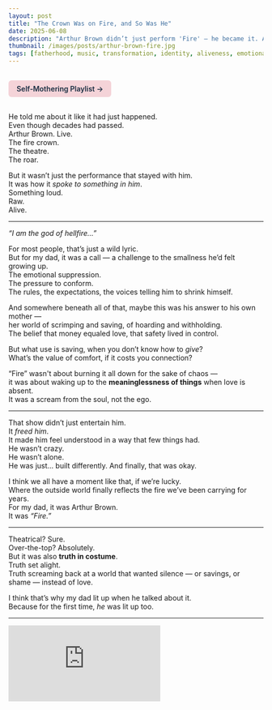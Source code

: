 ```yaml
---
layout: post
title: "The Crown Was on Fire, and So Was He"
date: 2025-06-08
description: "Arthur Brown didn’t just perform 'Fire' — he became it. And for my dad, it was the moment something wild and true lit up inside him."
thumbnail: /images/posts/arthur-brown-fire.jpg
tags: [fatherhood, music, transformation, identity, aliveness, emotional-truth]
---
```


<a href="https://music.youtube.com/playlist?list=PLuO5E1rh5RqIzePJeOjdXo62gwnYJ748_&si=NvtF0mzI9Sx2IoPu&shuffle=1" 
   target="_blank" 
   class="back-button"
   style="display:inline-block; margin: 1rem auto; background-color: #F4D3D8; color: #1A2D41; padding: 0.5rem 1rem; border-radius: 6px; font-weight: 600; text-decoration: none;">
  Self‑Mothering Playlist →
</a>

He told me about it like it had just happened.  
Even though decades had passed.  
Arthur Brown. Live.  
The fire crown.  
The theatre.  
The roar.

But it wasn’t just the performance that stayed with him.  
It was how it *spoke to something in him*.  
Something loud.  
Raw.  
Alive.

---

*“I am the god of hellfire…”*  

For most people, that’s just a wild lyric.  
But for my dad, it was a call — a challenge to the smallness he’d felt growing up.  
The emotional suppression.  
The pressure to conform.  
The rules, the expectations, the voices telling him to shrink himself.

And somewhere beneath all of that, maybe this was his answer to his own mother —  
her world of scrimping and saving, of hoarding and withholding.  
The belief that money equaled love, that safety lived in control.

But what use is saving, when you don’t know how to *give*?  
What’s the value of comfort, if it costs you connection?

“Fire” wasn't about burning it all down for the sake of chaos —  
it was about waking up to the **meaninglessness of things** when love is absent.  
It was a scream from the soul, not the ego.

---

That show didn’t just entertain him.  
It *freed him*.  
It made him feel understood in a way that few things had.  
He wasn’t crazy.  
He wasn’t alone.  
He was just… built differently. And finally, that was okay.

I think we all have a moment like that, if we’re lucky.  
Where the outside world finally reflects the fire we’ve been carrying for years.  
For my dad, it was Arthur Brown.  
It was *“Fire.”*

---

Theatrical? Sure.  
Over-the-top? Absolutely.  
But it was also **truth in costume**.  
Truth set alight.  
Truth screaming back at a world that wanted silence — or savings, or shame — instead of love.

I think that’s why my dad lit up when he talked about it.  
Because for the first time, *he* was lit up too.

---

<div class="video-container">
  <iframe src="https://www.youtube.com/embed/en1uwIzI3SE"
    title="Arthur Brown - Fire (Live, 1968)" 
    frameborder="0" allow="accelerometer; autoplay; clipboard-write; 
    encrypted-media; gyroscope; picture-in-picture; web-share" 
    allowfullscreen></iframe>
</div>
